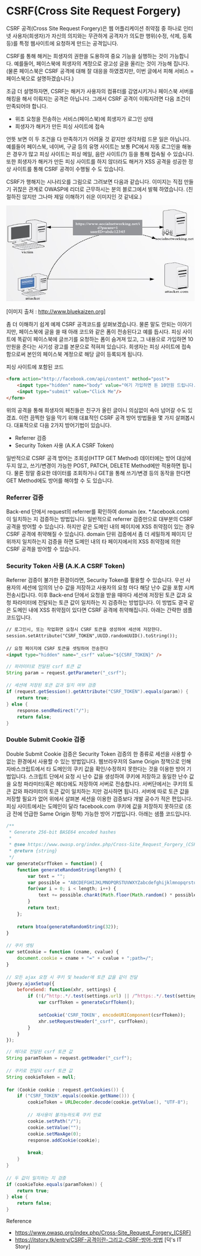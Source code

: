 # CSRF(Cross Site Request Forgery)

CSRF 공격(Cross Site Request Forgery)은 웹 어플리케이션 취약점 중 하나로 인터넷 사용자(희생자)가 자신의 의지와는 무관하게 공격자가 의도한 행위(수정, 삭제, 등록 등)를 특정 웹사이트에 요청하게 만드는 공격입니다.

CSRF를 통해 해커는 희생자의 권한을 도용하여 중요 기능을 실행하는 것이 가능합니다. 예를들어, 페이스북에 희생자의 계정으로 광고성 글을 올리는 것이 가능해 집니다. (물론 페이스북은 CSRF 공격에 대해 잘 대응을 하였겠지만, 이번 글에서 피해 서비스 = 페이스북으로 설명하겠습니다.)

조금 더 설명하자면, CSRF는 해커가 사용자의 컴퓨터를 감염시키거나 페이스북 서버를 해킹을 해서 이뤄지는 공격은 아닙니다. 그래서 CSRF 공격이 이뤄지려면 다음 조건이 만족되어야 합니다.

- 위조 요청을 전송하는 서비스(페이스북)에 희생자가 로그인 상태
- 희생자가 해커가 만든 피싱 사이트에 접속

언뜻 보면 이 두 조건을 다 만족하기가 어려울 것 같지만 생각처럼 드문 일은 아닙니다. 예를들어 페이스북, 네이버, 구글 등의 유명 사이트는 보통 PC에서 자동 로그인을 해놓은 경우가 많고 피싱 사이트는 피싱 메일, 음란 사이트(?) 등을 통해 접속될 수 있습니다. 또한 희생자가 해커가 만든 피싱 사이트를 하지 않더라도 해커가 XSS 공격을 성공한 정상 사이트를 통해 CSRF 공격이 수행될 수 도 있습니다.

CSRF가 행해지는 시나리오를 그림으로 그려보면 다음과 같습니다. 이미지는 직접 만들기 귀찮은 관계로 OWASP에 리더로 근무하시는 분의 블로그에서 발췌 하였습니다. (친절하진 않지만 그나마 제일 이해하기 쉬운 이미지인 것 같네요.)

![img](../.vuepress/public/images/img-web/csrf01.png)

[이미지 출처 : http://www.bluekaizen.org]

좀 더 이해하기 쉽게 예제 CSRF 공격코드를 살펴보겠습니다. 물론 말도 안되는 이야기지만, 페이스북에 글을 쓸 때 아래 코드와 같은 폼이 전송된다고 예를 듭시다. 피싱 사이트에 똑같이 페이스북에 글쓰기를 요청하는 폼이 숨겨져 있고, 그 내용으로 가입하면 10만원을 준다는 사기성 광고를 본문으로 적혀져 있습니다. 희생자는 피싱 사이트에 접속함으로써 본인의 페이스북 계정으로 해당 글이 등록되게 됩니다.

피싱 사이트에 포함된 코드

```html
<form action="http://facebook.com/api/content" method="post">
    <input type="hidden" name="body" value="여기 가입하면 돈 10만원 드립니다." />
    <input type="submit" value="Click Me"/>
</form>
```

위의 공격을 통해 희생자의 페친들은 친구가 올린 글이니 의심없이 속아 넘어갈 수도 있겠죠. 이런 끔찍한 일을 막기 위해 대표적인 CSRF 공격 방어 방법들을 몇 가지 살펴봅시다. 대표적으로 다음 2가지 방어기법이 있습니다.

- Referrer 검증
- Security Token 사용 (A.K.A CSRF Token)

일반적으로 CSRF 공격 방어는 조회성(HTTP GET Method) 데이터에는 방어 대상에 두지 않고, 쓰기/변경이 가능한 POST, PATCH, DELETE Method에만 적용하면 됩니다. 물론 정말 중요한 데이터를 조회하거나 GET을 통해 쓰기/변경 등의 동작을 한다면 GET Method에도 방어를 해야할 수 도 있습니다.

### Referrer 검증

Back-end 단에서 request의 referrer를 확인하여 domain (ex. *.facebook.com) 이 일치하는 지 검증하는 방법입니다. 일반적으로 referrer 검증만으로 대부분의 CSRF 공격을 방어할 수 있습니다. 하지만 같은 도메인 내의 페이지에 XSS 취약점이 있는 경우 CSRF 공격에 취약해질 수 있습니다. domain 단위 검증에서 좀 더 세밀하게 페이지 단위까지 일치하는지 검증을 하면 도메인 내의 타 페이지에서의 XSS 취약점에 의한 CSRF 공격을 방어할 수 있습니다.

### Security Token 사용 (A.K.A CSRF Token)

Referrer 검증이 불가한 환경이라면, Security Token를 활용할 수 있습니다. 우선 사용자의 세션에 임의의 난수 값을 저장하고 사용자의 요청 마다 해당 난수 값을 포함 시켜 전송시킵니다. 이후 Back-end 단에서 요청을 받을 때마다 세션에 저장된 토큰 값과 요청 파라미터에 전달되는 토큰 값이 일치하는 지 검증하는 방법입니다. 이 방법도 결국 같은 도메인 내에 XSS 취약점이 있다면 CSRF 공격에 취약해집니다. 아래는 간략한 샘플 코드입니다.

```html
// 로그인시, 또는 작업화면 요청시 CSRF 토큰을 생성하여 세션에 저장한다.
session.setAttribute("CSRF_TOKEN",UUID.randomUUID().toString());

// 요청 페이지에 CSRF 토큰을 셋팅하여 전송한다
<input type="hidden" name="_csrf" value="${CSRF_TOKEN}" />
```

```java
// 파라미터로 전달된 csrf 토큰 값
String param = request.getParameter("_csrf");

// 세션에 저장된 토큰 값과 일치 여부 검증
if (request.getSession().getAttribute("CSRF_TOKEN").equals(param)) {
    return true;
} else {
    response.sendRedirect("/");
    return false;
}
```

### Double Submit Cookie 검증

Double Submit Cookie 검증은 Security Token 검증의 한 종류로 세션을 사용할 수 없는 환경에서 사용할 수 있는 방법입니다. 웹브라우저의 Same Origin 정책으로 인해 자바스크립트에서 타 도메인의 쿠키 값을 확인/수정하지 못한다는 것을 이용한 방어 기법입니다. 스크립트 단에서 요청 시 난수 값을 생성하여 쿠키에 저장하고 동일한 난수 값을 요청 파라미터(혹은 헤더)에도 저장하여 서버로 전송합니다. 서버단에서는 쿠키의 토큰 값와 파라미터의 토큰 값이 일치하는 지만 검사하면 됩니다. 서버에 따로 토큰 값을 저장할 필요가 없어 위에서 살펴본 세션을 이용한 검증보다 개발 공수가 적은 편입니다. 피싱 사이트에서는 도메인이 달라 facebook.com 쿠키에 값을 저장하지 못하므로 (조금 전에 언급한 Same Origin 정책) 가능한 방어 기법입니다. 아래는 샘플 코드입니다.

```javascript
/**
 * Generate 256-bit BASE64 encoded hashes
 *
 * @see https://www.owasp.org/index.php/Cross-Site_Request_Forgery_(CSRF)_Prevention_Cheat_Sheet#Synchronizer_.28CSRF.29_Tokens
 * @return {string}
 */
var generateCsrfToken = function() {
    function generateRandomString(length) {
        var text = "";
        var possible = "ABCDEFGHIJKLMNOPQRSTUVWXYZabcdefghijklmnopqrstuvwxyz0123456789";
        for(var i = 0; i < length; i++) {
            text += possible.charAt(Math.floor(Math.random() * possible.length));
        }
        return text;
    };

    return btoa(generateRandomString(32));
}

// 쿠키 셋팅
var setCookie = function (cname, cvalue) {
    document.cookie = cname + "=" + cvalue + ";path=/";
}

// 모든 ajax 요청 시 쿠키 및 header에 토큰 값을 같이 전달
jQuery.ajaxSetup({
    beforeSend: function(xhr, settings) {
        if (!(/^http:.*/.test(settings.url) || /^https:.*/.test(settings.url))) {
            var csrfToken = generateCsrfToken();

            setCookie('CSRF_TOKEN', encodeURIComponent(csrfToken));
            xhr.setRequestHeader("_csrf", csrfToken);
        }
    }
});
```

```java
// 헤더로 전달된 csrf 토큰 값
String paramToken = request.getHeader("_csrf");

// 쿠키로 전달되 csrf 토큰 값
String cookieToken = null;

for (Cookie cookie : request.getCookies()) {
    if ("CSRF_TOKEN".equals(cookie.getName())) {
        cookieToken = URLDecoder.decode(cookie.getValue(), "UTF-8");

        // 재사용이 불가능하도록 쿠키 만료
        cookie.setPath("/");
        cookie.setValue("");
        cookie.setMaxAge(0);
        response.addCookie(cookie);

        break;
    }
}

// 두 값이 일치하는 지 검증
if (cookieToke.equals(paramToken)) {
    return true;
} else {
    return false;
}
```

Reference

- https://www.owasp.org/index.php/Cross-Site_Request_Forgery_(CSRF)
- https://itstory.tk/entry/CSRF-공격이란-그리고-CSRF-방어-방법 [덕's IT Story]